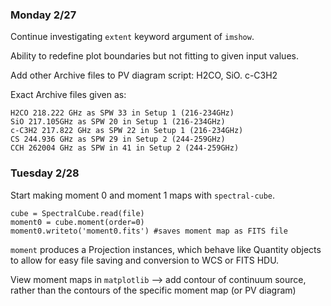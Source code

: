 ### Monday 2/27

Continue investigating `extent` keyword argument of `imshow`.

Ability to redefine plot boundaries but not fitting to given input values. 

Add other Archive files to PV diagram script: H2CO, SiO. c-C3H2

Exact Archive files given as:

```
H2CO 218.222 GHz as SPW 33 in Setup 1 (216-234GHz)
SiO 217.105GHz as SPW 20 in Setup 1 (216-234GHz) 
c-C3H2 217.822 GHz as SPW 22 in Setup 1 (216-234GHz)
CS 244.936 GHz as SPW 29 in Setup 2 (244-259GHz)
CCH 262004 GHz as SPW in 41 in Setup 2 (244-259GHz)
```

### Tuesday 2/28

Start making moment 0 and moment 1 maps with `spectral-cube`.

```
cube = SpectralCube.read(file)
moment0 = cube.moment(order=0)
moment0.writeto('moment0.fits') #saves moment map as FITS file
```
`moment` produces a Projection instances, which behave like Quantity objects to allow for easy file saving and conversion to WCS or FITS HDU.

View moment maps in `matplotlib` --> add contour of continuum source, rather than the contours of the specific moment map (or PV diagram)
